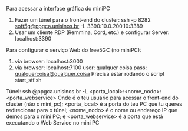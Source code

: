Para acessar a interface gráfica do miniPC
1) Fazer um túnel para o front-end do cluster:
ssh -p 8282 soft5g@ppgca.unisinos.br -L 3390:10.0.200.10:3389
2) Usar um cliente RDP (Remmina, Cord, etc.) e configurar
Server: localhost:3390

Para configurar o serviço Web do free5GC (no miniPC):
1) via browser: localhost:3000
2) via browser: localhost:7100
user: qualquer coisa
pass: qualquercoisa@qualquer.coisa
Precisa estar rodando o script start_stf.sh

Túnel:
ssh <user>@ppgca.unisinos.br -L <porta_local>:<nome_nodo>:<porta_webservice>
Onde <user> é o teu usuário para acessar o front-end do cluster (não o mini_pc); <porta_local> é a porta do teu PC que tu queres redirecionar para o túnel; <nome_nodo> é o nome ou endereço IP que demos para o mini PC; e <porta_webservice> é a porta que está executando o Web Service no mini PC
